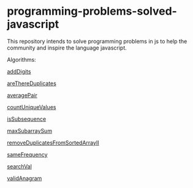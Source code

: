 # programming-problems-solved-javascript

This repository intends to solve programming problems in js to help the community and inspire the language javascript.

Algorithms:

[addDigits](./addDigits/index.js)

[areThereDuplicates](./areThereDuplicates/index.js)

[averagePair](./averagePair/index.js)

[countUniqueValues](./countUniqueValues/index.js)

[isSubsequence](./isSubsequence/index.js)

[maxSubarraySum](./maxSubarraySum/index.js)

[removeDuplicatesFromSortedArrayII](./removeDuplicatesFromSortedArrayII/index.js)

[sameFrequency](./sameFrequency/index.js)

[searchVal](./searchVal/index.js)

[validAnagram](./validAnagram/index.js)
